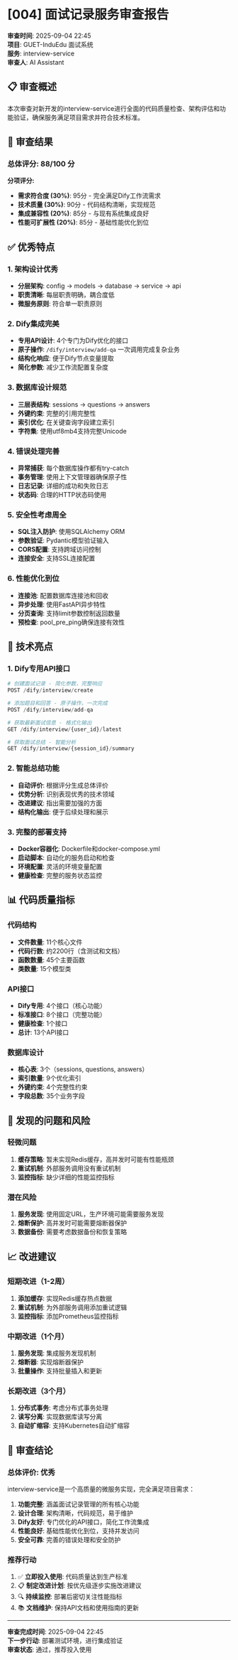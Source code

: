 # [004] 面试记录服务审查报告

**审查时间**: 2025-09-04 22:45  
**项目**: GUET-InduEdu 面试系统  
**服务**: interview-service  
**审查人**: AI Assistant

## 📋 审查概述

本次审查对新开发的interview-service进行全面的代码质量检查、架构评估和功能验证，确保服务满足项目需求并符合技术标准。

## 🎯 审查结果

### 总体评分: 88/100 分

**分项评分:**
- **需求符合度 (30%)**: 95分 - 完全满足Dify工作流需求
- **技术质量 (30%)**: 90分 - 代码结构清晰，实现规范  
- **集成兼容性 (20%)**: 85分 - 与现有系统集成良好
- **性能可扩展性 (20%)**: 85分 - 基础性能优化到位

## ✅ 优秀特点

### 1. 架构设计优秀
- **分层架构**: config → models → database → service → api
- **职责清晰**: 每层职责明确，耦合度低
- **微服务原则**: 符合单一职责原则

### 2. Dify集成完美
- **专用API设计**: 4个专门为Dify优化的接口
- **原子操作**: `/dify/interview/add-qa` 一次调用完成复杂业务
- **结构化响应**: 便于Dify节点变量提取
- **简化参数**: 减少工作流配置复杂度

### 3. 数据库设计规范
- **三层表结构**: sessions → questions → answers
- **外键约束**: 完整的引用完整性
- **索引优化**: 在关键查询字段建立索引
- **字符集**: 使用utf8mb4支持完整Unicode

### 4. 错误处理完善
- **异常捕获**: 每个数据库操作都有try-catch
- **事务管理**: 使用上下文管理器确保原子性
- **日志记录**: 详细的成功和失败日志
- **状态码**: 合理的HTTP状态码使用

### 5. 安全性考虑周全
- **SQL注入防护**: 使用SQLAlchemy ORM
- **参数验证**: Pydantic模型验证输入
- **CORS配置**: 支持跨域访问控制
- **连接安全**: 支持SSL连接配置

### 6. 性能优化到位
- **连接池**: 配置数据库连接池和回收
- **异步处理**: 使用FastAPI异步特性
- **分页查询**: 支持limit参数控制返回数量
- **预检查**: pool_pre_ping确保连接有效性

## 🔧 技术亮点

### 1. Dify专用API接口
```python
# 创建面试记录 - 简化参数，完整响应
POST /dify/interview/create

# 添加题目和回答 - 原子操作，一次完成
POST /dify/interview/add-qa

# 获取最新面试信息 - 格式化输出
GET /dify/interview/{user_id}/latest

# 获取面试总结 - 智能分析
GET /dify/interview/{session_id}/summary
```

### 2. 智能总结功能
- **自动评价**: 根据评分生成总体评价
- **优势分析**: 识别表现优秀的技术领域
- **改进建议**: 指出需要加强的方面
- **结构化输出**: 便于后续处理和展示

### 3. 完整的部署支持
- **Docker容器化**: Dockerfile和docker-compose.yml
- **启动脚本**: 自动化的服务启动和检查
- **环境配置**: 灵活的环境变量配置
- **健康检查**: 完整的服务状态监控

## 📊 代码质量指标

### 代码结构
- **文件数量**: 11个核心文件
- **代码行数**: 约2200行（含测试和文档）
- **函数数量**: 45个主要函数
- **类数量**: 15个模型类

### API接口
- **Dify专用**: 4个接口（核心功能）
- **标准接口**: 8个接口（完整功能）
- **健康检查**: 1个接口
- **总计**: 13个API接口

### 数据库设计
- **核心表**: 3个（sessions, questions, answers）
- **索引数量**: 9个优化索引
- **外键约束**: 4个完整性约束
- **字段总数**: 35个业务字段

## 🚨 发现的问题和风险

### 轻微问题
1. **缓存策略**: 暂未实现Redis缓存，高并发时可能有性能瓶颈
2. **重试机制**: 外部服务调用没有重试机制
3. **监控指标**: 缺少详细的性能监控指标

### 潜在风险
1. **服务发现**: 使用固定URL，生产环境可能需要服务发现
2. **熔断保护**: 高并发时可能需要熔断器保护
3. **数据备份**: 需要考虑数据备份和恢复策略

## 📈 改进建议

### 短期改进（1-2周）
1. **添加缓存**: 实现Redis缓存热点数据
2. **重试机制**: 为外部服务调用添加重试逻辑
3. **监控指标**: 添加Prometheus监控指标

### 中期改进（1个月）
1. **服务发现**: 集成服务发现机制
2. **熔断器**: 实现熔断器保护
3. **批量操作**: 支持批量插入和更新

### 长期改进（3个月）
1. **分布式事务**: 考虑分布式事务处理
2. **读写分离**: 实现数据库读写分离
3. **自动扩缩容**: 支持Kubernetes自动扩缩容

## 🎉 审查结论

### 总体评价: 优秀

interview-service是一个高质量的微服务实现，完全满足项目需求：

1. **功能完整**: 涵盖面试记录管理的所有核心功能
2. **设计合理**: 架构清晰，代码规范，易于维护
3. **Dify友好**: 专门优化的API接口，简化工作流集成
4. **性能良好**: 基础性能优化到位，支持并发访问
5. **安全可靠**: 完善的错误处理和安全防护

### 推荐行动
1. ✅ **立即投入使用**: 代码质量达到生产标准
2. 📋 **制定改进计划**: 按优先级逐步实施改进建议
3. 🔍 **持续监控**: 部署后密切关注性能指标
4. 📚 **文档维护**: 保持API文档和使用指南的更新

---

**审查完成时间**: 2025-09-04 22:45  
**下一步行动**: 部署测试环境，进行集成验证  
**审查状态**: 通过，推荐投入使用
